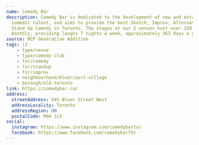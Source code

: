 ```yaml
---
name: Comedy Bar
description: Comedy Bar is dedicated to the development of new and established
  comedic talent, and aims to provide the best Sketch, Improv, Alternative and
  Stand Up Comedy in Toronto. The stages at our 2 venues host over 150 shows
  monthly, providing laughs 7 nights a week, approximately 363 days a year.
source: MCP Generative Addition
tags: |2-
    - type/venue
    - type/comedy-club
    - for/comedy
    - for/standup
    - for/improv
    - neighbourhood/bloorcourt-village
    - borough/old-toronto
link: https://comedybar.ca/
address:
  streetAddress: 945 Bloor Street West
  addressLocality: Toronto
  addressRegion: ON
  postalCode: M6H 1L5
social:
  instagram: https://www.instagram.com/comedybarto/
  facebook: https://www.facebook.com/comedybarTO/
---
```

